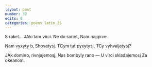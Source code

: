 ```yaml
---
layout: post
number: 32
edits: 8
categories: poems latin_25
---
```


8 raket…
JAki tam virci.
Ne do sonet, 
Nam najqirce. 

Nam vyxyty b, 
Shovatysj. 
TCym tut pyxytysj,
TCy vyhvaljatysj?

JAk domino, rivnjajemosj,
Nas bombyly rano —
U virci skladajemosj 
Za okeanom.
